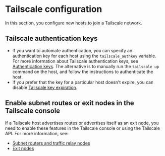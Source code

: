 # Tailscale configuration

In this section, you configure new hosts to join a Tailscale network.

## Tailscale authentication keys

- If you want to automate authentication, you can specify an authentication key
  for each host using the `tailscale_authkey` variable. For more information
  about Tailscale authentication keys, see
  [Authentication keys](https://tailscale.com/kb/1085/auth-keys/). The
  alternative is to manually run the `tailscale up` command on the host, and
  follow the instructions to authenticate the host.
- If you prefer that the key for a particular host doesn't expire, you can
  disable [Tailscale key expiration](https://tailscale.com/kb/1028/key-expiry/).

## Enable subnet routes or exit nodes in the Tailscale console

If a Tailscale host advertises routes or advertises itself as an exit node, you
need to enable these features in the Tailscale console or using the Tailscale
API. For more information, see:

- [Subnet routers and traffic relay nodes](https://tailscale.com/kb/1019/subnets)
- [Exit nodes](https://tailscale.com/kb/1103/exit-nodes/)
